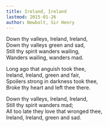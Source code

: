 ```yaml
---
title: Ireland, Ireland
lastmod: 2015-01-26
author: Newbolt, Sir Henry
---
```

Down thy valleys, Ireland, Ireland,  
Down thy valleys green and sad,  
Still thy spirit wanders wailing,  
Wanders wailing, wanders mad.  

Long ago that anguish took thee,  
Ireland, Ireland, green and fair,  
Spoilers strong in darkness took thee,  
Broke thy heart and left thee there.  

Down thy valleys, Ireland, Ireland,  
Still thy spirit wanders mad;  
All too late they love that wronged thee,  
Ireland, Ireland, green and sad.

